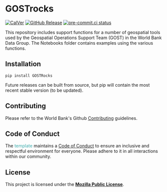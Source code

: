 # GOSTrocks

[![CalVer](https://img.shields.io/badge/calver-YY.0M.MICRO-22bfda.svg)](https://calver.org)
[![GitHub Release](https://img.shields.io/github/v/release/worldbank/template)](https://github.com/worldbank/template/releases)
[![pre-commit.ci status](https://results.pre-commit.ci/badge/github/worldbank/template/main.svg)](https://results.pre-commit.ci/latest/github/worldbank/template/main)

This repository includes support functions for a number of geospatial tools used by the Geospatial Operations Support Team (GOST) in the World Bank Data Group. The Notebooks folder contains examples using the various functions.

## Installation

```{shell}
pip install GOSTRocks
```

Future releases can be built from source, but pip will contain the most recent stable version (to be updated).

## Contributing

Please refer to the World Bank's Github [Contributing](docs/CONTRIBUTING.md) guidelines.

## Code of Conduct

The <span style="color:#3EACAD">template</span> maintains a [Code of Conduct](docs/CODE_OF_CONDUCT.md) to ensure an inclusive and respectful environment for everyone. Please adhere to it in all interactions within our community.

## License

This project is licensed under the [**Mozilla Public License**](https://www.mozilla.org/en-US/MPL).
